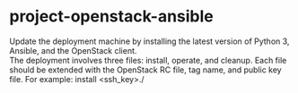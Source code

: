 # project-openstack-ansible
Update the deployment machine by installing the latest version of Python 3, Ansible, and the OpenStack client.\
The deployment involves three files: install, operate, and cleanup. Each file should be extended with the OpenStack RC file, tag name, and public key file. For example: install <openrc> <tag> <ssh_key>./
